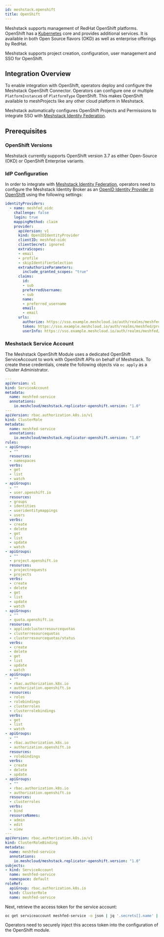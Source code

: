 ```yaml
---
id: meshstack.openshift
title: OpenShift
---
```


Meshstack supports management of RedHat OpenShift platforms. OpenShift has a [Kubernetes](meshstack.kubernetes.md) core and provides additional services. It is available in both Open Source flavors (OKD) as well as enterprise offerings by RedHat.

Meshstack supports project creation, configuration, user management and SSO for OpenShift.

## Integration Overview

To enable integration with OpenShift, operators deploy and configure the Meshstack OpenShift Connector. Operators can configure one or multiple `PlatformInstance`s of `PlatformType` OpenShift. This makes OpenShift available to meshProjects like any other cloud platform in Meshstack.

Meshstack automatically configures OpenShift Projects and Permissions to integrate SSO with [Meshstack Identity Federation](./meshstack.identity-federation.md).

## Prerequisites

### OpenShift Versions

Meshstack currently supports OpenShift version 3.7 as either Open-Source (OKD) or OpenShift Enterprise variants.

### IdP Configuration

In order to integrate with [Meshstack Identity Federation](./meshstack.identity-federation.md), operators need to configure the Meshstack Identity Broker as an [OpenID Identity Provider in OpenShift](https://docs.okd.io/latest/install_config/configuring_authentication.html#OpenID) using the following settings:

```yml
identityProviders:
  - name: meshfed_oidc
    challenge: false
    login: true
    mappingMethod: claim
    provider:
      apiVersion: v1
      kind: OpenIDIdentityProvider
      clientID: meshfed-oidc
      clientSecret: ignored
      extraScopes:
      - email
      - profile
      - skipIdentifierSelection
      extraAuthorizeParameters:
        include_granted_scopes: "true"
      claims:
        id:
        - sub
        preferredUsername:
        - sub
        name:
        - preferred_username
        email:
        - email
      urls:
        authorize: https://sso.example.meshcloud.io/auth/realms/meshfed/protocol/openid-connect/auth/auth?response_mode=query
        token: https://sso.example.meshcloud.io/auth/realms/meshfed/protocol/openid-connect/token
        userInfo: https://sso.example.meshcloud.io/auth/realms/meshfed/protocol/openid-connect/userinfo
```

### Meshstack Service Account

The Meshstack OpenShift Module uses a dedicated OpenShift ServiceAccount to work with OpenShift APIs on behalf of Meshstack. To create these credentials, create the following objects via `oc apply` as a Cluster Administrator.

```yaml
---
apiVersion: v1
kind: ServiceAccount
metadata:
  name: meshfed-service
  annotations:
    io.meshcloud/meshstack.replicator-openshift.version: "1.0"
---
apiVersion: rbac.authorization.k8s.io/v1
kind: ClusterRole
metadata:
  name: meshfed-service
  annotations:
    io.meshcloud/meshstack.replicator-openshift.version: "1.0"
rules:
- apiGroups:
  - ""
  resources:
  - namespaces
  verbs:
  - get
  - list
  - watch
- apiGroups:
  - ""
  - user.openshift.io
  resources:
  - groups
  - identities
  - useridentitymappings
  - users
  verbs:
  - create
  - delete
  - get
  - list
  - update
  - watch
- apiGroups:
  - ""
  - project.openshift.io
  resources:
  - projectrequests
  - projects
  verbs:
  - create
  - delete
  - get
  - list
  - update
  - watch
- apiGroups:
  - ""
  - quota.openshift.io
  resources:
  - appliedclusterresourcequotas
  - clusterresourcequotas
  - clusterresourcequotas/status
  verbs:
  - create
  - delete
  - get
  - list
  - update
  - watch
- apiGroups:
  - ""
  - rbac.authorization.k8s.io
  - authorization.openshift.io
  resources:
  - roles
  - rolebindings
  - clusterroles
  - clusterrolebindings
  verbs:
  - get
  - list
  - watch
- apiGroups:
  - ""
  - rbac.authorization.k8s.io
  - authorization.openshift.io
  resources:
  - rolebindings
  verbs:
  - create
  - delete
  - update
- apiGroups:
  - ""
  - rbac.authorization.k8s.io
  - authorization.openshift.io
  resources:
  - clusterroles
  verbs:
  - bind
  resourceNames:
  - admin
  - edit
  - view
---
apiVersion: rbac.authorization.k8s.io/v1
kind: ClusterRoleBinding
metadata:
  name: meshfed-service
  annotations:
    io.meshcloud/meshstack.replicator-openshift.version: "1.0"
subjects:
- kind: ServiceAccount
  name: meshfed-service
  namespace: default
roleRef:
  apiGroup: rbac.authorization.k8s.io
  kind: ClusterRole
  name: meshfed-service
```

Next, retrieve the access token for the service account:

```bash
oc get serviceaccount meshfed-service -o json | jq '.secrets[].name' | grep token | xargs oc describe secret
```

Operators need to securely inject this access token into the configuration of the OpenShift module.
